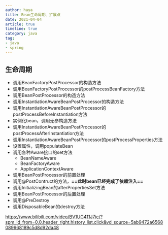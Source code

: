 ```yaml
---
author: haya
title: Bean生命周期、扩展点
date: 2021-04-04
article: true
timeline: true
category: java
tag:
- java
- spring
---
```



## 生命周期
- 调用BeanFactoryPostProcessor的构造方法
- 调用BeanFactoryPostProcessor的postProcessBeanFactory方法
- 调用BeanPostProcessor的构造方法
- 调用InstantiationAwareBeanPostProcessor的构造方法
- 调用InstantiationAwareBeanPostProcessor的postProcessBeforeInstantiation方法
- 实例化bean，调用无参构造方法
- 调用InstantiationAwareBeanPostProcessor的postProcessAfterInstantiation方法
- 调用InstantiationAwareBeanPostProcessor的postProcessProperties方法
- 设置属性，调用populateBean
- 调用各种Aware接口的set方法
  - BeanNameAware
  - BeanFactoryAware
  - ApplicationContextAware
- 调用BeanPostProcessor的前置处理
- 调用@PostContruct的方法，**==此时bean已经完成了依赖注入==**
- 调用InitializingBean的afterPropertiesSet方法
- 调用BeanPostProcessor的后置处理
- 调用@PreDestroy
- 调用DisposableBean的destroy方法

https://www.bilibili.com/video/BV1UG411J7ic/?spm_id_from=0.0.header_right.history_list.click&vd_source=5ab9472a6568089968189c5d8d92da48